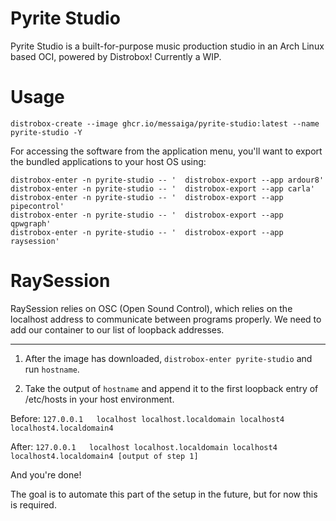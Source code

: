 # Pyrite Studio

Pyrite Studio is a built-for-purpose music production studio in an Arch Linux based OCI, powered by Distrobox!  Currently a WIP.

# Usage

```
distrobox-create --image ghcr.io/messaiga/pyrite-studio:latest --name pyrite-studio -Y
```

For accessing the software from the application menu, you'll want to export the bundled applications to your host OS using:
```
distrobox-enter -n pyrite-studio -- '  distrobox-export --app ardour8'
distrobox-enter -n pyrite-studio -- '  distrobox-export --app carla'
distrobox-enter -n pyrite-studio -- '  distrobox-export --app pipecontrol'
distrobox-enter -n pyrite-studio -- '  distrobox-export --app qpwgraph'
distrobox-enter -n pyrite-studio -- '  distrobox-export --app raysession'
```

# RaySession

RaySession relies on OSC (Open Sound Control), which relies on the localhost address to communicate between programs properly.  We need to add our container to our list of loopback addresses.  

-----

1. After the image has downloaded, `distrobox-enter pyrite-studio` and run `hostname`.

2. Take the output of `hostname` and append it to the first loopback entry of /etc/hosts in your host environment.

Before: `127.0.0.1   localhost localhost.localdomain localhost4 localhost4.localdomain4`

After: `127.0.0.1   localhost localhost.localdomain localhost4 localhost4.localdomain4 [output of step 1]`

And you're done!

The goal is to automate this part of the setup in the future, but for now this is required.
